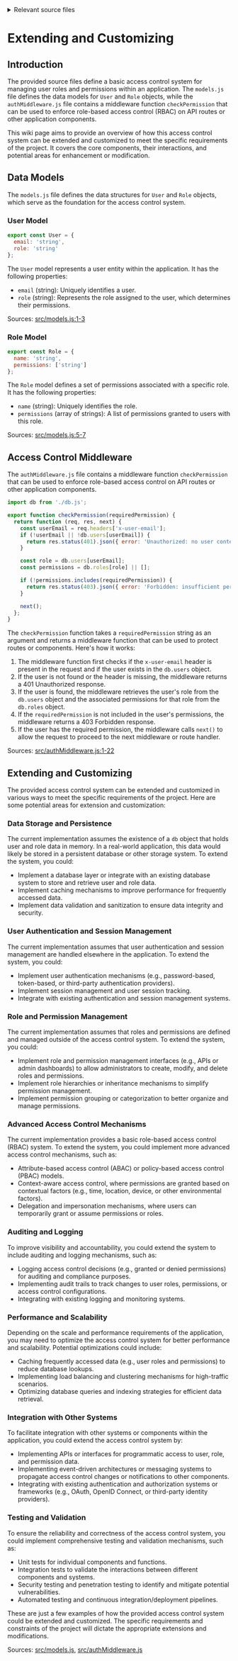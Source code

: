 <details>
<summary>Relevant source files</summary>

The following files were used as context for generating this wiki page:

- [src/models.js](https://github.com/aanickode/access-control-service/blob/main/src/models.js)
- [src/authMiddleware.js](https://github.com/aanickode/access-control-service/blob/main/src/authMiddleware.js)
</details>

# Extending and Customizing

## Introduction

The provided source files define a basic access control system for managing user roles and permissions within an application. The `models.js` file defines the data models for `User` and `Role` objects, while the `authMiddleware.js` file contains a middleware function `checkPermission` that can be used to enforce role-based access control (RBAC) on API routes or other application components.

This wiki page aims to provide an overview of how this access control system can be extended and customized to meet the specific requirements of the project. It covers the core components, their interactions, and potential areas for enhancement or modification.

## Data Models

The `models.js` file defines the data structures for `User` and `Role` objects, which serve as the foundation for the access control system.

### User Model

```javascript
export const User = {
  email: 'string',
  role: 'string'
};
```

The `User` model represents a user entity within the application. It has the following properties:

- `email` (string): Uniquely identifies a user.
- `role` (string): Represents the role assigned to the user, which determines their permissions.

Sources: [src/models.js:1-3]()

### Role Model

```javascript
export const Role = {
  name: 'string',
  permissions: ['string']
};
```

The `Role` model defines a set of permissions associated with a specific role. It has the following properties:

- `name` (string): Uniquely identifies the role.
- `permissions` (array of strings): A list of permissions granted to users with this role.

Sources: [src/models.js:5-7]()

## Access Control Middleware

The `authMiddleware.js` file contains a middleware function `checkPermission` that can be used to enforce role-based access control on API routes or other application components.

```javascript
import db from './db.js';

export function checkPermission(requiredPermission) {
  return function (req, res, next) {
    const userEmail = req.headers['x-user-email'];
    if (!userEmail || !db.users[userEmail]) {
      return res.status(401).json({ error: 'Unauthorized: no user context' });
    }

    const role = db.users[userEmail];
    const permissions = db.roles[role] || [];

    if (!permissions.includes(requiredPermission)) {
      return res.status(403).json({ error: 'Forbidden: insufficient permissions' });
    }

    next();
  };
}
```

The `checkPermission` function takes a `requiredPermission` string as an argument and returns a middleware function that can be used to protect routes or components. Here's how it works:

1. The middleware function first checks if the `x-user-email` header is present in the request and if the user exists in the `db.users` object.
2. If the user is not found or the header is missing, the middleware returns a 401 Unauthorized response.
3. If the user is found, the middleware retrieves the user's role from the `db.users` object and the associated permissions for that role from the `db.roles` object.
4. If the `requiredPermission` is not included in the user's permissions, the middleware returns a 403 Forbidden response.
5. If the user has the required permission, the middleware calls `next()` to allow the request to proceed to the next middleware or route handler.

Sources: [src/authMiddleware.js:1-22]()

## Extending and Customizing

The provided access control system can be extended and customized in various ways to meet the specific requirements of the project. Here are some potential areas for extension and customization:

### Data Storage and Persistence

The current implementation assumes the existence of a `db` object that holds user and role data in memory. In a real-world application, this data would likely be stored in a persistent database or other storage system. To extend the system, you could:

- Implement a database layer or integrate with an existing database system to store and retrieve user and role data.
- Implement caching mechanisms to improve performance for frequently accessed data.
- Implement data validation and sanitization to ensure data integrity and security.

### User Authentication and Session Management

The current implementation assumes that user authentication and session management are handled elsewhere in the application. To extend the system, you could:

- Implement user authentication mechanisms (e.g., password-based, token-based, or third-party authentication providers).
- Implement session management and user session tracking.
- Integrate with existing authentication and session management systems.

### Role and Permission Management

The current implementation assumes that roles and permissions are defined and managed outside of the access control system. To extend the system, you could:

- Implement role and permission management interfaces (e.g., APIs or admin dashboards) to allow administrators to create, modify, and delete roles and permissions.
- Implement role hierarchies or inheritance mechanisms to simplify permission management.
- Implement permission grouping or categorization to better organize and manage permissions.

### Advanced Access Control Mechanisms

The current implementation provides a basic role-based access control (RBAC) system. To extend the system, you could implement more advanced access control mechanisms, such as:

- Attribute-based access control (ABAC) or policy-based access control (PBAC) models.
- Context-aware access control, where permissions are granted based on contextual factors (e.g., time, location, device, or other environmental factors).
- Delegation and impersonation mechanisms, where users can temporarily grant or assume permissions or roles.

### Auditing and Logging

To improve visibility and accountability, you could extend the system to include auditing and logging mechanisms, such as:

- Logging access control decisions (e.g., granted or denied permissions) for auditing and compliance purposes.
- Implementing audit trails to track changes to user roles, permissions, or access control configurations.
- Integrating with existing logging and monitoring systems.

### Performance and Scalability

Depending on the scale and performance requirements of the application, you may need to optimize the access control system for better performance and scalability. Potential optimizations could include:

- Caching frequently accessed data (e.g., user roles and permissions) to reduce database lookups.
- Implementing load balancing and clustering mechanisms for high-traffic scenarios.
- Optimizing database queries and indexing strategies for efficient data retrieval.

### Integration with Other Systems

To facilitate integration with other systems or components within the application, you could extend the access control system by:

- Implementing APIs or interfaces for programmatic access to user, role, and permission data.
- Implementing event-driven architectures or messaging systems to propagate access control changes or notifications to other components.
- Integrating with existing authentication and authorization systems or frameworks (e.g., OAuth, OpenID Connect, or third-party identity providers).

### Testing and Validation

To ensure the reliability and correctness of the access control system, you could implement comprehensive testing and validation mechanisms, such as:

- Unit tests for individual components and functions.
- Integration tests to validate the interactions between different components and systems.
- Security testing and penetration testing to identify and mitigate potential vulnerabilities.
- Automated testing and continuous integration/deployment pipelines.

These are just a few examples of how the provided access control system could be extended and customized. The specific requirements and constraints of the project will dictate the appropriate extensions and modifications.

Sources: [src/models.js](), [src/authMiddleware.js]()